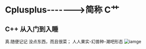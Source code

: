# Cplusplus------->简称 C艹
## C++ 从入门到入睡
真.随便记记
没点东西，而且很菜；
人人果实-幻兽种-潮吧形态
![iamge](https://github.com/Feng3333/Cplusplus-STL/blob/9de9b7eca11de247f329a49e5faa300ee7315c1e/images-folder/psbGPRK9SFM.jpg)

